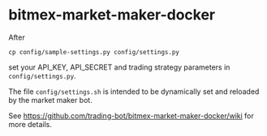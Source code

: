 # bitmex-market-maker-docker

After

    cp config/sample-settings.py config/settings.py

set your API_KEY, API_SECRET and
trading strategy parameters in `config/settings.py`.

The file `config/settings.sh` is intended to be
dynamically set and reloaded by the market maker bot.

See https://github.com/trading-bot/bitmex-market-maker-docker/wiki
for more details.
